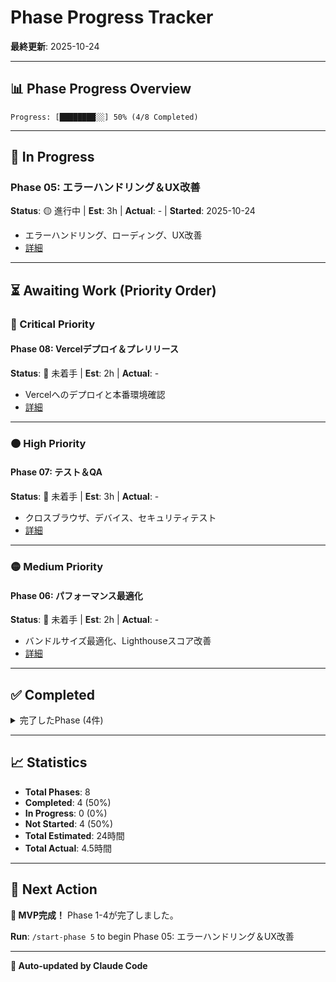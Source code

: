 # Phase Progress Tracker

**最終更新**: 2025-10-24

---

## 📊 Phase Progress Overview

```
Progress: [████████░░] 50% (4/8 Completed)
```

---

## 🔄 In Progress

### Phase 05: エラーハンドリング＆UX改善
**Status**: 🟡 進行中 | **Est**: 3h | **Actual**: - | **Started**: 2025-10-24
- エラーハンドリング、ローディング、UX改善
- [詳細](./phase-05-error-handling-ux.md)

---

## ⏳ Awaiting Work (Priority Order)

### 🔴 Critical Priority




#### Phase 08: Vercelデプロイ＆プレリリース
**Status**: 🔴 未着手 | **Est**: 2h | **Actual**: -
- Vercelへのデプロイと本番環境確認
- [詳細](./phase-08-deployment.md)

---

### 🟠 High Priority



#### Phase 07: テスト＆QA
**Status**: 🔴 未着手 | **Est**: 3h | **Actual**: -
- クロスブラウザ、デバイス、セキュリティテスト
- [詳細](./phase-07-testing-qa.md)

---

### 🟡 Medium Priority

#### Phase 06: パフォーマンス最適化
**Status**: 🔴 未着手 | **Est**: 2h | **Actual**: -
- バンドルサイズ最適化、Lighthouseスコア改善
- [詳細](./phase-06-performance-optimization.md)

---

## ✅ Completed

<details>
<summary>完了したPhase (4件)</summary>

### Phase 04: データベース統合
**Status**: 🟢 完了 | **Est**: 3h | **Actual**: 1.0h | **Completed**: 2025-10-24
- ✅ Neon PostgreSQL統合、履歴保存・取得機能、統計情報収集完成
- **Commit**: f849786
- [詳細](./phase-04-database-integration.md)

### Phase 03: AI統合
**Status**: 🟢 完了 | **Est**: 5h | **Actual**: 1.5h | **Completed**: 2025-10-24
- ✅ OpenAI API統合、要約・感想生成、記事スクレイピング完成
- **Commit**: a38ec45
- [詳細](./phase-03-ai-integration.md)

### Phase 02: UI実装
**Status**: 🟢 完了 | **Est**: 4h | **Actual**: 1.5h | **Completed**: 2025-10-23
- ✅ UI コンポーネント、フォーム、レスポンシブデザイン完成
- **Commit**: 1733a19
- [詳細](./phase-02-ui-implementation.md)

### Phase 01: プロジェクトセットアップ
**Status**: 🟢 完了 | **Est**: 2h | **Actual**: 0.5h | **Completed**: 2025-10-23
- ✅ 依存関係のインストールと動作確認
- **Commit**: 8b2597c
- [詳細](./phase-01-project-setup.md)

</details>

---

## 📈 Statistics

- **Total Phases**: 8
- **Completed**: 4 (50%)
- **In Progress**: 0 (0%)
- **Not Started**: 4 (50%)
- **Total Estimated**: 24時間
- **Total Actual**: 4.5時間

---

## 🎯 Next Action

**🎉 MVP完成！** Phase 1-4が完了しました。

**Run**: `/start-phase 5` to begin Phase 05: エラーハンドリング＆UX改善

---

**🤖 Auto-updated by Claude Code**
